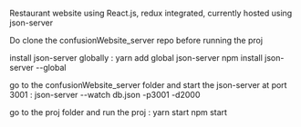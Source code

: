 Restaurant website using React.js, redux integrated, currently hosted using json-server

Do clone the confusionWebsite_server repo before running the proj

install json-server globally :
yarn add global json-server
npm install json-server --global

go to the confusionWebsite_server folder and start the json-server at port 3001 :
json-server --watch db.json -p3001 -d2000

go to the proj folder and run the proj :
yarn start
npm start





